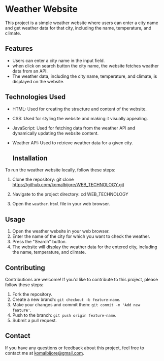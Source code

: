 # Weather Website

This project is a simple weather website where users can enter a city name and get weather data for that city, including the name, temperature, and climate.

## Features

- Users can enter a city name in the input field.
- when click on search button the city name, the website fetches weather data from an API.
- The weather data, including the city name, temperature, and climate, is displayed on the website.

## Technologies Used

- HTML: Used for creating the structure and content of the website.
- CSS: Used for styling the website and making it visually appealing.
- JavaScript: Used for fetching data from the weather API and dynamically updating the website content.
- Weather API: Used to retrieve weather data for a given city.

  ## Installation

To run the weather website locally, follow these steps:

1. Clone the repository:
   git clone https://github.com/komalbijore/WEB_TECHNOLOGY.git

2. Navigate to the project directory:
cd WEB_TECHNOLOGY

3. Open the `weather.html` file in your web browser.

## Usage

1. Open the weather website in your web browser.
2. Enter the name of the city for which you want to check the weather.
3. Press the "Search" button.
4. The website will display the weather data for the entered city, including the name, temperature, and climate.

## Contributing

Contributions are welcome! If you'd like to contribute to this project, please follow these steps:

1. Fork the repository.
2. Create a new branch: `git checkout -b feature-name`.
3. Make your changes and commit them: `git commit -m 'Add new feature'`.
4. Push to the branch: `git push origin feature-name`.
5. Submit a pull request.

## Contact

If you have any questions or feedback about this project, feel free to contact me at komalbijore@gmail.com.
